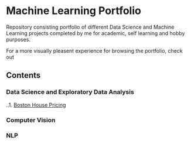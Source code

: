 # Machine Learning Portfolio

Repository consisting portfolio of different Data Science and Machine Learning projects completed by me for academic, self learning and hobby purposes.

For a more visually pleasent experience for browsing the portfolio, check out

## Contents

### Data Science and Exploratory Data Analysis

..1. [Boston House Pricing]()

### Computer Vision

### NLP

